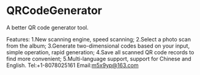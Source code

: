 # QRCodeGenerator
A better QR code generator tool.

Features:
1.New scanning engine, speed scanning;
2.Select a photo scan from the album;
3.Generate two-dimensional codes based on your input, simple operation, rapid generation;
4.Save all scanned QR code records to find more convenient;
5.Multi-language support, support for Chinese and English.
Tel:+1-8078025161
Email:m5x9yp@163.com
